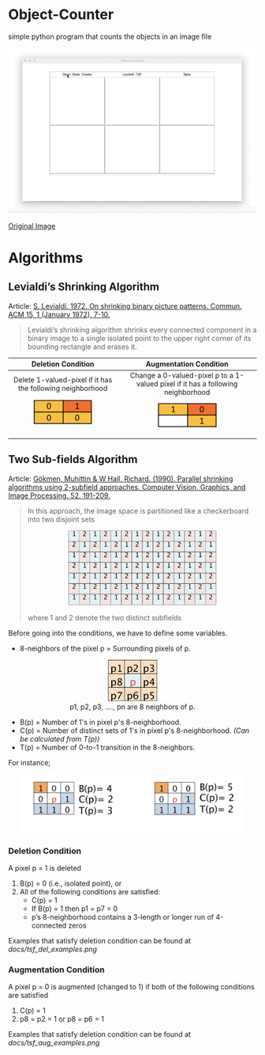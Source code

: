 # Object-Counter
simple python program that counts the objects in an image file


<p align="center">
<img src="https://raw.githubusercontent.com/erdaldogan/Object-Counter/master/docs/whole_window.gif" width="800">
</p>


<!---
<p align="center">
<img src="https://raw.githubusercontent.com/erdaldogan/Object-Counter/master/docs/levialdi_demo.gif" width="420"> <img src="https://raw.githubusercontent.com/erdaldogan/Object-Counter/master/docs/tsf_demo.gif" width="420">
</p>
-->

[Original Image](https://raw.githubusercontent.com/erdaldogan/Object-Counter/master/docs/NCC16_ITER84.png)

# Algorithms
## Levialdi’s Shrinking Algorithm
Article: [S. Levialdi. 1972. On shrinking binary picture patterns. Commun. ACM 15, 1 (January 1972), 7-10.](http://dx.doi.org/10.1145/361237.361240)


> Levialdi’s shrinking algorithm shrinks every connected component in a binary image to a single isolated point to the upper right corner of its bounding rectangle and erases it.

Deletion Condition | Augmentation Condition
:------------------: | :----------------------:
Delete 1-valued-pixel if it has the following neighborhood <br/> <p align="center"> <img src="https://raw.githubusercontent.com/erdaldogan/Object-Counter/master/docs/levdel.png" width="120"></p> | Change a 0-valued-pixel p to a 1-valued pixel if it has a following neighborhood <br/> <p align="center"> <img src="https://raw.githubusercontent.com/erdaldogan/Object-Counter/master/docs/levaug.png" width="120"></p> 


## Two Sub-fields Algorithm
Article: [Gökmen, Muhittin & W Hall, Richard. (1990). Parallel shrinking algorithms using 2-subfield approaches. Computer Vision, Graphics, and Image Processing. 52. 191-209. ](http://dx.doi.org/10.1016/0734-189X(90)90054-Y)


>In this approach, the image space is partitioned like a checkerboard into two disjoint sets  <p align="center"> <img src="https://raw.githubusercontent.com/erdaldogan/Object-Counter/master/docs/tsf_subfields.png" width="300"></p> where 1 and 2 denote the two distinct subfields

Before going into the conditions, we have to define some variables.

* 8-neighbors of the pixel p = Surrounding pixels of p.
<p align="center"> <img src="https://raw.githubusercontent.com/erdaldogan/Object-Counter/master/docs/8neighbors.png" width="100"> <br/> p1, p2, p3, ...., pn are 8 neighbors of p.
</p>

* B(p) = Number of 1's in pixel p's 8-neighborhood.
* C(p) = Number of distinct sets of 1's in pixel p's 8-neighborhood. *(Can be calculated from T(p))*
* T(p) = Number of 0-to-1 transition in the 8-neighbors.

For instance;
<p align="center">
<img src="https://raw.githubusercontent.com/erdaldogan/Object-Counter/master/docs/tsf_example.png" width="450">
</p>


### Deletion Condition
A pixel p = 1 is deleted
1. B(p) = 0 (i.e., isolated point), or
2. All of the following conditions are satisfied:
    -   C(p) = 1
    -   If B(p) = 1 then p1 = p7 = 0
    -   p’s 8-neighborhood contains a 3-length or longer run of 4-connected zeros
  
Examples that satisfy deletion condition can be found at *docs/tsf_del_examples.png* 

### Augmentation Condition
A pixel p = 0 is augmented (changed to 1) if both of the following conditions are satisfied
1. C(p) = 1
2. p8 = p2 = 1 or p8 = p6 = 1 

Examples that satisfy deletion condition can be found at *docs/tsf_aug_examples.png* 

